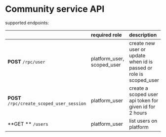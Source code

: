 # Community service API

supported endpoints:

| | required role | description |
| :--- | :--- | :--- |
| **POST** `/rpc/user` | platform\_user, scoped\_user | create new user or update when id is passed or role is scoped\_user |
| **POST** `/rpc/create_scoped_user_session` | platform\_user | create a scoped user api token for given id for 2 hours |
| **GET ** `/users` | platform\_user | list users on platform |
